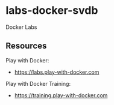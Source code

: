# labs-docker-svdb
Docker Labs

## Resources

Play with Docker:
- https://labs.play-with-docker.com

Play with Docker Training:
- https://training.play-with-docker.com
